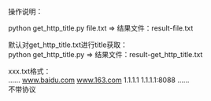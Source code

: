 操作说明：

python get_http_title.py file.txt  =>  结果文件：result-file.txt  

默认对get_http_title.txt进行title获取：  
python get_http_title.py          =>  结果文件：result-get_http_title.txt  

xxx.txt格式：  
......
www.baidu.com
www.163.com
1.1.1.1
1.1.1.1:8088
......  
不带协议  
